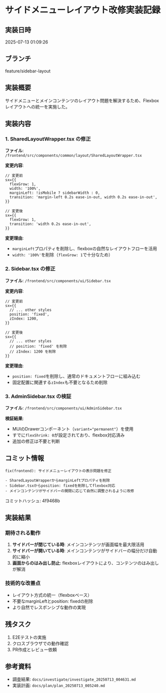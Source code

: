 # サイドメニューレイアウト改修実装記録

## 実装日時
2025-07-13 01:09:26

## ブランチ
feature/sidebar-layout

## 実装概要
サイドメニューとメインコンテンツのレイアウト問題を解決するため、Flexboxレイアウトへの統一を実施した。

## 実装内容

### 1. SharedLayoutWrapper.tsx の修正
**ファイル**: `/frontend/src/components/common/layout/SharedLayoutWrapper.tsx`

**変更内容**:
```tsx
// 変更前
sx={{
  flexGrow: 1,
  width: '100%',
  marginLeft: !isMobile ? sidebarWidth : 0,
  transition: 'margin-left 0.2s ease-in-out, width 0.2s ease-in-out',
}}

// 変更後
sx={{
  flexGrow: 1,
  transition: 'width 0.2s ease-in-out',
}}
```

**変更理由**:
- `marginLeft`プロパティを削除し、flexboxの自然なレイアウトフローを活用
- `width: '100%'`を削除（`flexGrow: 1`で十分なため）

### 2. Sidebar.tsx の修正
**ファイル**: `/frontend/src/components/ui/Sidebar.tsx`

**変更内容**:
```tsx
// 変更前
sx={{
  // ... other styles
  position: 'fixed',
  zIndex: 1200,
}}

// 変更後
sx={{
  // ... other styles
  // position: 'fixed' を削除
  // zIndex: 1200 を削除
}}
```

**変更理由**:
- `position: fixed`を削除し、通常のドキュメントフローに組み込む
- 固定配置に関連する`zIndex`も不要となるため削除

### 3. AdminSidebar.tsx の検証
**ファイル**: `/frontend/src/components/ui/AdminSidebar.tsx`

**検証結果**:
- MUIのDrawerコンポーネント（`variant="permanent"`）を使用
- すでに`flexShrink: 0`が設定されており、flexbox対応済み
- 追加の修正は不要と判断

## コミット情報
```
fix(frontend): サイドメニューレイアウトの表示問題を修正

- SharedLayoutWrapperからmarginLeftプロパティを削除
- Sidebar.tsxからposition: fixedを削除してflexbox対応
- メインコンテンツがサイドバーの開閉に応じて自然に調整されるように改修
```

コミットハッシュ: 4f9468b

## 実装結果

### 期待される動作
1. **サイドバーが閉じている時**: メインコンテンツが画面幅を最大限活用
2. **サイドバーが開いている時**: メインコンテンツがサイドバーの幅分だけ自動的に縮小
3. **画面からのはみ出し防止**: flexboxレイアウトにより、コンテンツのはみ出しが解消

### 技術的な改善点
- レイアウト方式の統一（flexboxベース）
- 不要なmarginLeftとposition: fixedの削除
- より自然でレスポンシブな動作の実現

## 残タスク
1. E2Eテストの実施
2. クロスブラウザでの動作確認
3. PR作成とレビュー依頼

## 参考資料
- 調査結果: `docs/investigate/investigate_20250713_004631.md`
- 実装計画: `docs/plan/plan_20250713_005240.md`